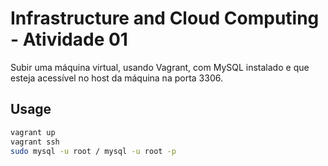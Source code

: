 # Infrastructure and Cloud Computing - Atividade 01 

Subir uma máquina virtual, usando Vagrant, com MySQL instalado e que esteja acessível no host da máquina na porta 3306.  


## Usage

```bash
vagrant up
vagrant ssh
sudo mysql -u root / mysql -u root -p

```
